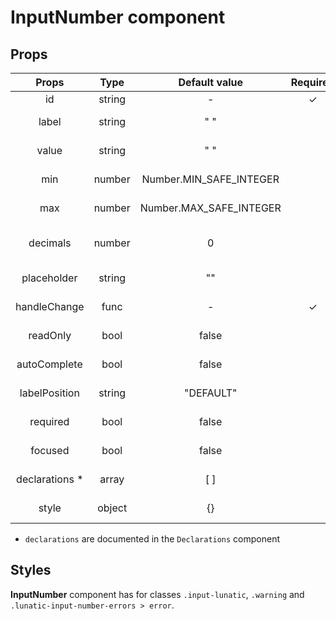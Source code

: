 # InputNumber component

## Props

|      Props      |  Type  |      Default value      | Required | Description                     |
| :-------------: | :----: | :---------------------: | :------: | ------------------------------- |
|       id        | string |            -            |    ✓     | Id of the input                 |
|      label      | string |           " "           |          | Label of the input              |
|      value      | string |           " "           |          | Value of the input              |
|       min       | number | Number.MIN_SAFE_INTEGER |          | Minimum of the input            |
|       max       | number | Number.MAX_SAFE_INTEGER |          | Maximum of the input            |
|    decimals     | number |            0            |          | Number of decimals of the input |
|   placeholder   | string |           ""            |          | Placeholder of the input        |
|  handleChange   |  func  |            -            |    ✓     | Handler of the input            |
|    readOnly     |  bool  |          false          |          | Is the input read only          |
|  autoComplete   |  bool  |          false          |          | Is the input autocompletable    |
|  labelPosition  | string |        "DEFAULT"        |          | Position of the input label     |
|    required     |  bool  |          false          |          | Is the input required           |
|     focused     |  bool  |          false          |          | Is the input focused            |
| declarations \* | array  |           [ ]           |          | Declarations of the input       |
|      style      | object |           {}            |          | Style of the input              |

- `declarations` are documented in the `Declarations` component

## Styles

**InputNumber** component has for classes `.input-lunatic`, `.warning` and `.lunatic-input-number-errors > error`.
